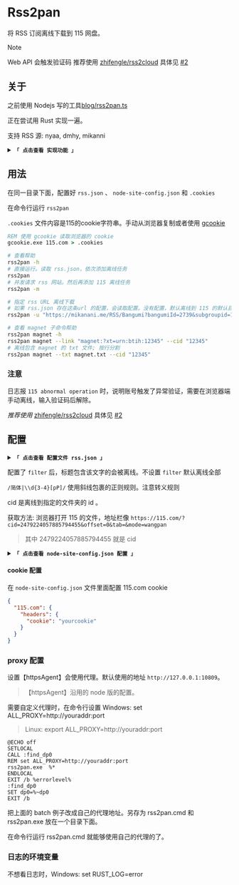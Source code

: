 # Rss2pan

将 RSS 订阅离线下载到 115 网盘。

> [!note]  
> Web API 会触发验证码
> 推荐使用 [zhifengle/rss2cloud](https://github.com/zhifengle/rss2cloud)
具体见 [#2](https://github.com/zhifengle/rss2pan/issues/2)

## 关于

之前使用 Nodejs 写的工具[blog/rss2pan.ts](https://github.com/zhifengle/blog/blob/master/demos/test-node/src/bin/rss2pan.ts)

正在尝试用 Rust 实现一遍。

支持 RSS 源: nyaa, dmhy, mikanni

<details>
<summary><code><strong>「 点击查看 实现功能 」</strong></code></summary>

- [x] 115 离线功能
- [x] sqlite 存储数据
- [x] 实现 cli
- [x] proxy 配置
  - ~~目前写死在 build_proxy_client 里面~~
  - 读取 ALL_PROXY 或者 HTTPS_PROXY 环境变量
- [x] 正则过滤 filter
- [ ] Windows 定时任务
  - ~~懒得写了，我是手动配置的~~
- [x] 不同网站的并发任务
- [x] 指定 magnet 链接或者文件，离线到 115

</details>

## 用法

在同一目录下面，配置好 `rss.json` 、 `node-site-config.json` 和 `.cookies`

在命令行运行 `rss2pan`

`.cookies` 文件内容是115的cookie字符串。手动从浏览器复制或者使用 [gcookie](https://github.com/zhifengle/gcookie)

```bat
REM 使用 gcookie 读取浏览器的 cookie
gcookie.exe 115.com > .cookies
```

```bash
# 查看帮助
rss2pan -h
# 直接运行。读取 rss.json，依次添加离线任务
rss2pan
# 并发请求 rss 网站。然后再添加 115 离线任务
rss2pan -m

# 指定 rss URL 离线下载
# 如果 rss.json 存在这条url 的配置，会读取配置。没有配置，默认离线到 115 的默认目录
rss2pan -u "https://mikanani.me/RSS/Bangumi?bangumiId=2739&subgroupid=12"

# 查看 magnet 子命令帮助
rss2pan magnet -h
rss2pan magnet --link "magnet:?xt=urn:btih:12345" --cid "12345"
# 离线包含 magnet 的 txt 文件; 按行分割
rss2pan magnet --txt magnet.txt --cid "12345"
```

### 注意

日志报 `115 abnormal operation` 时，说明账号触发了异常验证，需要在浏览器端手动离线，输入验证码后解除。

_推荐使用_ [zhifengle/rss2cloud](https://github.com/zhifengle/rss2cloud)
具体见 [#2](https://github.com/zhifengle/rss2pan/issues/2)

## 配置

<details>
<summary><code><strong>「 点击查看 配置文件 rss.json 」</strong></code></summary>

```json
{
  "mikanani.me": [
    {
      "name": "test",
      "filter": "/简体|1080p/",
      "url": "https://mikanani.me/RSS/Bangumi?bangumiId=2739&subgroupid=12"
    }
  ],
  "nyaa.si": [
    {
      "name": "VCB-Studio",
      "cid": "2479224057885794455",
      "url": "https://nyaa.si/?page=rss&u=VCB-Studio"
    }
  ],
  "sukebei.nyaa.si": [
    {
      "name": "hikiko123",
      "cid": "2479224057885794455",
      "url": "https://sukebei.nyaa.si/?page=rss&u=hikiko123"
    }
  ],
  "share.dmhy.org": [
    {
      "name": "水星的魔女",
      "filter": "简日双语",
      "cid": "2479224057885794455",
      "url": "https://share.dmhy.org/topics/rss/rss.xml?keyword=%E6%B0%B4%E6%98%9F%E7%9A%84%E9%AD%94%E5%A5%B3&sort_id=2&team_id=0&order=date-desc"
    }
  ]
}
```

</details>

配置了 `filter` 后，标题包含该文字的会被离线。不设置 `filter` 默认离线全部

`/简体|\\d{3-4}[pP]/` 使用斜线包裹的正则规则。注意转义规则

cid 是离线到指定的文件夹的 id 。

获取方法: 浏览器打开 115 的文件，地址栏像 `https://115.com/?cid=2479224057885794455&offset=0&tab=&mode=wangpan`

> 其中 2479224057885794455 就是 cid

<details>
<summary><code><strong>「 点击查看 node-site-config.json 配置 」</strong></code></summary>

配置示例。 设置 【httpsAgent】 表示使用代理连接对应网站。不想使用代理删除对应的配置。

```json
{
  "share.dmhy.org": {
    "httpsAgent": "httpsAgent"
  },
  "nyaa.si": {
    "httpsAgent": "httpsAgent"
  },
  "sukebei.nyaa.si": {
    "httpsAgent": "httpsAgent"
  },
  "mikanime.tv": {
    "headers": {
      "Referer": "https://mikanime.tv/"
    }
  },
  "mikanani.me": {
    "httpsAgent": "httpsAgent",
    "headers": {
      "Referer": "https://mikanani.me/"
    }
  }
}
```

</details>

#### cookie 配置

在 `node-site-config.json` 文件里面配置 115.com cookie

```json
{
  "115.com": {
    "headers": {
      "cookie": "yourcookie"
    }
  }
}
```

### proxy 配置

设置【httpsAgent】会使用代理。默认使用的地址 `http://127.0.0.1:10809`。

> 【httpsAgent】沿用的 node 版的配置。

需要自定义代理时，在命令行设置 Windows: set ALL_PROXY=http://youraddr:port

> Linux: export ALL_PROXY=http://youraddr:port

```batch
@ECHO off
SETLOCAL
CALL :find_dp0
REM set ALL_PROXY=http://youraddr:port
rss2pan.exe  %*
ENDLOCAL
EXIT /b %errorlevel%
:find_dp0
SET dp0=%~dp0
EXIT /b
```

把上面的 batch 例子改成自己的代理地址。另存为 rss2pan.cmd 和 rss2pan.exe 放在一个目录下面。

在命令行运行 rss2pan.cmd 就能够使用自己的代理的了。

### 日志的环境变量

不想看日志时，Windows: set RUST_LOG=error
